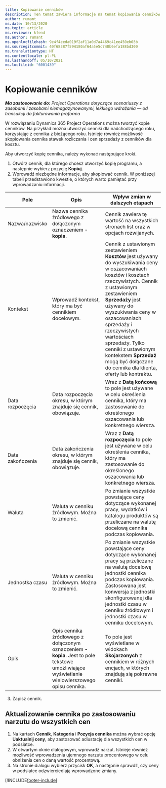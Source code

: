 ```yaml
---
title: Kopiowanie cenników
description: Ten temat zawiera informacje na temat kopiowania cenników produktów w Project Operations.
author: rumant
ms.date: 10/13/2020
ms.topic: article
ms.reviewer: kfend
ms.author: rumant
ms.openlocfilehash: 9e4f4eeda019f2af11a0d7a4469c41ee450eb03b
ms.sourcegitcommit: 40f68387f594180af64a5e5c748b6efa188bd300
ms.translationtype: HT
ms.contentlocale: pl-PL
ms.lasthandoff: 05/10/2021
ms.locfileid: "6001439"
---
```

# <a name="copy-price-lists"></a>Kopiowanie cenników

_**Ma zastosowanie do:** Project Operations dotyczące scenariuszy z zasobami i zasobami niemagazynowanymi, lekkiego wdrażania — od transakcji do fakturowania proforma_

W rozwiązaniu Dynamics 365 Project Operations można tworzyć kopie cenników. Na przykład można utworzyć cenniki dla nadchodzącego roku, korzystając z cennika z bieżącego roku.  Istnieje również możliwość skopiowania cennika stawek rozliczania i cen sprzedaży z cenników dla kosztu. 

Aby utworzyć kopię cennika, należy wykonać następujące kroki.

1. Otwórz cennik, dla którego chcesz utworzyć kopię programu, a następnie wybierz pozycję **Kopiuj**.
2. Wprowadź niezbędne informacje, aby skopiować cennik. W poniższej tabeli przedstawiono kwestie, o których warto pamiętać przy wprowadzaniu informacji.

| Pole | Opis | Wpływ zmian w dalszych etapach |
| --- | --- | --- |
| Nazwa/nazwisko | Nazwa cennika źródłowego z dołączonym oznaczeniem **-kopia**. | Cennik zawiera tę wartość na wszystkich stronach list oraz w opcjach rozwijanych. |
| Kontekst | Wprowadź kontekst, który ma być cennikiem docelowym. | Cennik z ustawionym zestawieniem **Kosztów** jest używany do wyszukiwania ceny w oszacowaniach kosztów i kosztach rzeczywistych. Cennik z ustawionym zestawieniem **Sprzedaży** jest używany do wyszukiwania ceny w oszacowaniach sprzedaży i rzeczywistych wartościach sprzedaży. Tylko cenniki z ustawionym kontekstem **Sprzedaż** mogą być dołączane do cennika dla klienta, oferty lub kontraktu. |
| Data rozpoczęcia | Data rozpoczęcia okresu, w którym znajduje się cennik, obowiązuje. | Wraz z **Datą końcową** to pole jest używane w celu określenia cennika, który ma zastosowanie do określonego oszacowania lub konkretnego wiersza. |
| Data zakończenia | Data zakończenia okresu, w którym znajduje się cennik, obowiązuje. | Wraz z **Datą rozpoczęcia** to pole jest używane w celu określenia cennika, który ma zastosowanie do określonego oszacowania lub konkretnego wiersza. |
| Waluta | Waluta w cenniku źródłowym. Można to zmienić. | Po zmianie wszystkie powstające ceny dotyczące wykonanej pracy, wydatków i katalogu produktów są przeliczane na walutę docelową cennika podczas kopiowania. |
| Jednostka czasu | Waluta w cenniku źródłowym. Można to zmienić. | Po zmianie wszystkie powstające ceny dotyczące wykonanej pracy są przeliczane na walutę docelową jednostki cennika podczas kopiowania. Zastosowana jest konwersja z jednostki skonfigurowanej dla jednostki czasu w cenniku źródłowym i jednostki czasu w cenniku docelowym. |
| Opis | Opis cennika źródłowego z dołączonym oznaczeniem **-kopia**. Jest to pole tekstowe umożliwiające wyświetlanie wielowierszowego opisu cennika. | To pole jest wyświetlane w widokach **Skojarzonych** z cennikiem w różnych encjach, w których znajdują się pokrewne cenniki. |

3. Zapisz cennik. 

## <a name="update-a-price-list-by-applying-a-mark-up-to-all-the-prices"></a>Aktualizowanie cennika po zastosowaniu narzutu do wszystkich cen

1. Na kartach **Cennik**, **Kategoria** i **Pozycja cennika** można wybrać opcję **Uaktualnij ceny**, aby zastosować adiustację dla wszystkich cen w podsiatce. 
2. W otwartym oknie dialogowym, wprowadź narzut. Istnieje również możliwość wprowadzenia ujemnego narzutu procentowego w celu obniżenia cen o daną wartość procentową. 
3. Na stronie dialogu wybierz przycisk **OK**, a następnie sprawdź, czy ceny w podsiatce odzwierciedlają wprowadzone zmiany.


[!INCLUDE[footer-include](../includes/footer-banner.md)]